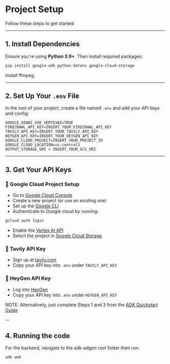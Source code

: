 # Project Setup

Follow these steps to get started:

---

## 1. Install Dependencies

Ensure you're using **Python 3.9+**. Then install required packages:

```bash
pip install google-adk python-dotenv google-cloud-storage
```

Install ffmpeg.

---

## 2. Set Up Your `.env` File

In the root of your project, create a file named `.env` and add your API keys and config:

```env
GOOGLE_GENAI_USE_VERTEXAI=TRUE
FIRECRAWL_API_KEY=INSERT_YOUR_FIRECRAWL_API_KEY
TAVILY_API_KEY=INSERT_YOUR_TAVILY_API_KEY
HEYGEN_API_KEY=INSERT_YOUR_HEYGEN_API_KEY
GOOGLE_CLOUD_PROJECT=INSERT_YOUR_PROJECT_ID
GOOGLE_CLOUD_LOCATION=us-central1
OUTPUT_STORAGE_URI = INSERT_YOUR_GCS_URI
```

---

## 3. Get Your API Keys

### 🔹 Google Cloud Project Setup
- Go to [Google Cloud Console](https://console.cloud.google.com/)
- Create a new project (or use an existing one)
- Set up the [Google CLI](https://cloud.google.com/vertex-ai/generative-ai/docs/start/quickstarts/quickstart-multimodal#setup-local)
- Authenticate to Google cloud by running:

```bash
gcloud auth login
```
- Enable the [Vertex AI API](https://console.cloud.google.com/flows/enableapi?apiid=aiplatform.googleapis.com)
- Select the project in [Google Cloud Storage](https://cloud.google.com/storage?hl=en)

### 🔹 Tavily API Key
- Sign up at [tavily.com](https://www.tavily.com/)
- Copy your API key into `.env` under `TAVILY_API_KEY`

### 🔹 HeyGen API Key
- Log into [HeyGen](https://app.heygen.com/)
- Copy your API key into `.env` under `HEYGEN_API_KEY`

NOTE: Alternatively, just complete Steps 1 and 3 from the [ADK Quickstart Guide](https://google.github.io/adk-docs/get-started/quickstart/#set-up-the-model)

--

## 4. Running the code

For the backend, navigate to the adk-adgen root folder then run:

```bash
adk web
```

